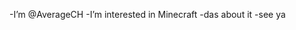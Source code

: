 -I’m @AverageCH
-I’m interested in Minecraft
-das about it
-see ya

<!---
AverageCH/AverageCH is a ✨ special ✨ repository because its `README.md` (this file) appears on your GitHub profile.
You can click the Preview link to take a look at your changes.
--->
